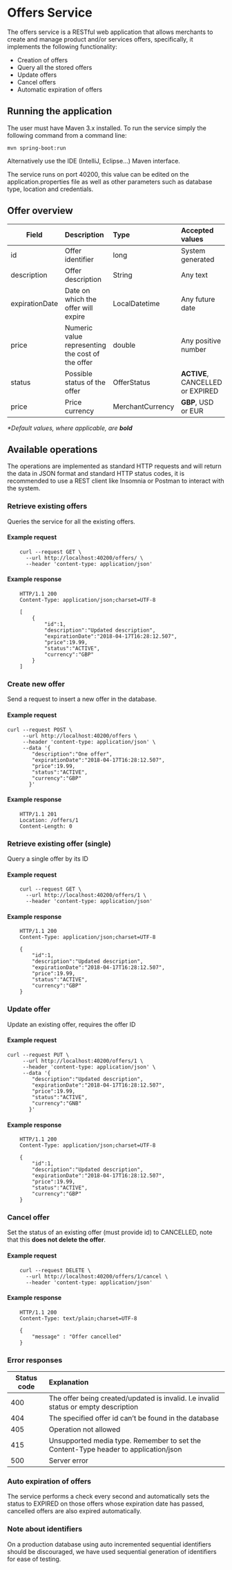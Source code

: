 # Offers Service

The offers service is a RESTful web application that allows merchants to create and manage product and/or services offers, specifically, it implements the following functionality:
* Creation of offers
* Query all the stored offers
* Update offers
* Cancel offers
* Automatic expiration of offers

## Running the application

The user must have Maven 3.x installed. To run the service simply the following command from a command line:

``` mvn spring-boot:run ```

Alternatively use the IDE (IntelliJ, Eclipse...) Maven interface.

The service runs on port 40200, this value can be edited on the application.properties file as well as other parameters such as database type, location and credentials.

## Offer overview

| Field           | Description                                                | Type             | Accepted values                  |
|-----------------|:-----------------------------------------------------------|:-----------------|:---------------------------------|
| id              | Offer identifier                                           | long             | System generated                 |
| description     | Offer description                                          | String           | Any text                         |
| expirationDate  | Date on which the offer will expire                        | LocalDatetime    | Any future date                  |
| price           | Numeric value representing the cost of the offer           | double           | Any positive number              |
| status          | Possible status of the offer                               | OfferStatus      | **ACTIVE**, CANCELLED or EXPIRED | 
| price           | Price currency                                             | MerchantCurrency | **GBP**, USD or EUR              |

_*Default values, where applicable, are **bold**_   

## Available operations

The operations are implemented as standard HTTP requests and will return the data in JSON format and standard HTTP status codes, it is recommended to use a REST client like Insomnia or Postman to interact with the system.

### Retrieve existing offers

Queries the service for all the existing offers.

#### Example request

```
    curl --request GET \
      --url http://localhost:40200/offers/ \
      --header 'content-type: application/json'
```

#### Example response

```
    HTTP/1.1 200 
    Content-Type: application/json;charset=UTF-8
    
    [
        {
            "id":1,
            "description":"Updated description",
            "expirationDate":"2018-04-17T16:28:12.507",
            "price":19.99,
            "status":"ACTIVE",
            "currency":"GBP"
        }
    ]
```

### Create new offer

Send a request to insert a new offer in the database.

#### Example request

```
curl --request POST \
     --url http://localhost:40200/offers \
     --header 'content-type: application/json' \
     --data '{
        "description":"One offer",
        "expirationDate":"2018-04-17T16:28:12.507",
        "price":19.99,
        "status":"ACTIVE",
        "currency":"GBP"
       }'
   ```

#### Example response
```
    HTTP/1.1 201 
    Location: /offers/1
    Content-Length: 0
```

### Retrieve existing offer (single)

Query a single offer by its ID

#### Example request

```
    curl --request GET \
      --url http://localhost:40200/offers/1 \
      --header 'content-type: application/json'
```

#### Example response

```
    HTTP/1.1 200 
    Content-Type: application/json;charset=UTF-8
    
    {
        "id":1,
        "description":"Updated description",
        "expirationDate":"2018-04-17T16:28:12.507",
        "price":19.99,
        "status":"ACTIVE",
        "currency":"GBP"
    }
```

### Update offer

Update an existing offer, requires the offer ID

#### Example request

```
curl --request PUT \
     --url http://localhost:40200/offers/1 \
     --header 'content-type: application/json' \
     --data '{
        "description":"Updated description",
        "expirationDate":"2018-04-17T16:28:12.507",
        "price":19.99,
        "status":"ACTIVE",
        "currency":"GNB"
       }'
   ```

#### Example response
```
    HTTP/1.1 200 
    Content-Type: application/json;charset=UTF-8
    
    { 
        "id":1, 
        "description":"Updated description",
        "expirationDate":"2018-04-17T16:28:12.507",
        "price":19.99,
        "status":"ACTIVE",
        "currency":"GBP"
    }
```

### Cancel offer ###

Set the status of an existing offer (must provide id) to CANCELLED, note that this **does not delete the offer**.

#### Example request

```
    curl --request DELETE \
      --url http://localhost:40200/offers/1/cancel \
      --header 'content-type: application/json'
```

#### Example response

```
    HTTP/1.1 200 
    Content-Type: text/plain;charset=UTF-8
    
    { 
        "message" : "Offer cancelled"
    }
```

### Error responses

**Status code**|**Explanation**
-----|:-----
400|The offer being created/updated is invalid. I.e invalid status or empty description
404|The specified offer id can’t be found in the database
405|Operation not allowed
415|Unsupported media type. Remember to set the Content-Type header to application/json
500|Server error

### Auto expiration of offers

The service performs a check every second and automatically sets the status to EXPIRED on those offers whose expiration date has passed, cancelled offers are also expired automatically.

### Note about identifiers 
On a production database using auto incremented sequential identifiers should be discouraged, we have used sequential generation of identifiers for ease of testing. 
